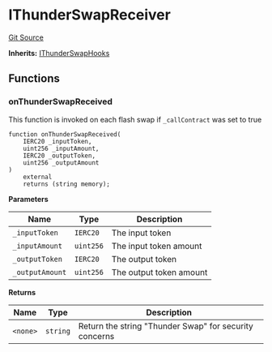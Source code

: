 # IThunderSwapReceiver
[Git Source](https://github.com/Sahil-Gujrati/thunder-swap/blob/538bce28778223301347f4273ff464e4ab8e7382/src/ThunderSwapReceiver/interfaces/IThunderSwapReceiver.sol)

**Inherits:**
[IThunderSwapHooks](/src/ThunderSwapReceiver/interfaces/IThunderSwapHooks.sol/interface.IThunderSwapHooks.md)


## Functions
### onThunderSwapReceived

This function is invoked on each flash swap if `_callContract` was set to true


```solidity
function onThunderSwapReceived(
    IERC20 _inputToken,
    uint256 _inputAmount,
    IERC20 _outputToken,
    uint256 _outputAmount
)
    external
    returns (string memory);
```
**Parameters**

|Name|Type|Description|
|----|----|-----------|
|`_inputToken`|`IERC20`|The input token|
|`_inputAmount`|`uint256`|The input token amount|
|`_outputToken`|`IERC20`|The output token|
|`_outputAmount`|`uint256`|The output token amount|

**Returns**

|Name|Type|Description|
|----|----|-----------|
|`<none>`|`string`|Return the string "Thunder Swap" for security concerns|


